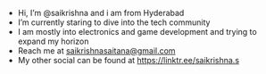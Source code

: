 - Hi, I’m @saikrishna and i am from Hyderabad
- I’m currently staring to dive into the tech community
- I am mostly into electronics and game development and trying to expand my horizon
- Reach me at saikrishnasaitana@gmail.com
- My other social can be found at https://linktr.ee/saikrishna.s

<!---
Krishna6025/Krishna6025 is a ✨ special ✨ repository because its `README.md` (this file) appears on your GitHub profile.
You can click the Preview link to take a look at your changes.
--->
